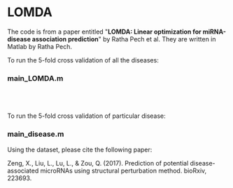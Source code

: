 # LOMDA

The code is from a paper entitled "__LOMDA: Linear optimization for miRNA-disease association prediction__" by Ratha Pech et al. They are written in Matlab by Ratha Pech. 

To run the 5-fold cross validation of all the diseases: 

### main_LOMDA.m  



<br>
<br>
<br>
To run the 5-fold cross validation of particular disease:

### main_disease.m

Using the dataset, please cite the following paper:

Zeng, X., Liu, L., Lu, L., & Zou, Q. (2017). Prediction of potential disease-associated microRNAs using structural perturbation method. bioRxiv, 223693.
